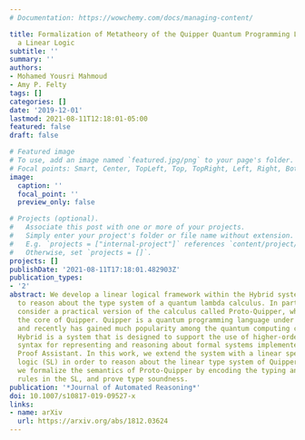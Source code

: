 ```yaml
---
# Documentation: https://wowchemy.com/docs/managing-content/

title: Formalization of Metatheory of the Quipper Quantum Programming Language in
  a Linear Logic
subtitle: ''
summary: ''
authors:
- Mohamed Yousri Mahmoud
- Amy P. Felty
tags: []
categories: []
date: '2019-12-01'
lastmod: 2021-08-11T12:18:01-05:00
featured: false
draft: false

# Featured image
# To use, add an image named `featured.jpg/png` to your page's folder.
# Focal points: Smart, Center, TopLeft, Top, TopRight, Left, Right, BottomLeft, Bottom, BottomRight.
image:
  caption: ''
  focal_point: ''
  preview_only: false

# Projects (optional).
#   Associate this post with one or more of your projects.
#   Simply enter your project's folder or file name without extension.
#   E.g. `projects = ["internal-project"]` references `content/project/deep-learning/index.md`.
#   Otherwise, set `projects = []`.
projects: []
publishDate: '2021-08-11T17:18:01.482903Z'
publication_types:
- '2'
abstract: We develop a linear logical framework within the Hybrid system and use it
  to reason about the type system of a quantum lambda calculus. In particular, we
  consider a practical version of the calculus called Proto-Quipper, which contains
  the core of Quipper. Quipper is a quantum programming language under active development
  and recently has gained much popularity among the quantum computing communities.
  Hybrid is a system that is designed to support the use of higher-order abstract
  syntax for representing and reasoning about formal systems implemented in the Coq
  Proof Assistant. In this work, we extend the system with a linear specification
  logic (SL) in order to reason about the linear type system of Quipper. To this end,
  we formalize the semantics of Proto-Quipper by encoding the typing and evaluation
  rules in the SL, and prove type soundness.
publication: '*Journal of Automated Reasoning*'
doi: 10.1007/s10817-019-09527-x
links:
- name: arXiv
  url: https://arxiv.org/abs/1812.03624
---
```

